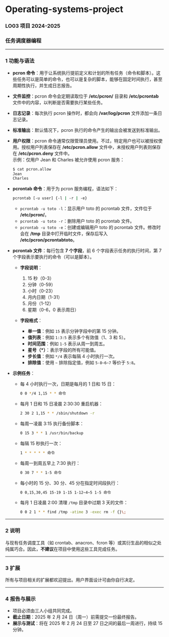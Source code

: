 # Operating-systems-project

### **LO03 项目 2024-2025**  
### **任务调度器编程**  

---

### **1 功能与语法**

- **pcron 命令**：用于让系统执行提前定义和计划的所有任务（命令和脚本）。这些任务可以是简单的命令，也可以是复杂的脚本，能够在固定时间执行，甚至周期性执行，并生成日志报告。

- **文件监控**：pcron 命令会定期读取位于 **/etc/pcron/** 目录和 **/etc/pcrontab** 文件中的内容，以判断是否需要执行某些任务。

- **日志记录**：每次执行 pcron 操作时，都会向 **/var/log/pcron** 文件添加一条日志记录。

- **标准输出**：默认情况下，pcron 执行的命令产生的输出会被发送到标准输出。

- **用户权限**：pcron 命令通常仅限管理员使用。不过，特定用户也可以被授权使用。授权用户列表保存在 **/etc/pcron.allow** 文件中，未授权用户列表则保存在 **/etc/pcron.deny** 文件中。  
    示例：仅用户 Jean 和 Charles 被允许使用 pcron 服务：
    ```bash
    $ cat pcron.allow  
    Jean  
    Charles  
    ```

- **pcrontab 命令**：用于为 pcron 服务编程，语法如下：  
    ```bash
    pcrontab [-u user] {-l | -r | -e}
    ```
    - `pcrontab -u toto -l`：显示用户 toto 的 pcrontab 文件，文件位于 **/etc/pcron/**。  
    - `pcrontab -u toto -r`：删除用户 toto 的 pcrontab 文件。  
    - `pcrontab -u toto -e`：创建或编辑用户 toto 的 pcrontab 文件。修改时会在 **/tmp** 目录中打开临时文件，保存后写入 **/etc/pcron/pcrontabtoto**。

- **pcrontab 文件**：每行包含 **7 个字段**，前 6 个字段表示任务的执行时间，第 7 个字段表示要执行的命令（可以是脚本）。  
    - **字段说明**：  
      1. 15 秒（0-3）  
      2. 分钟（0-59）  
      3. 小时（0-23）  
      4. 月内日期（1-31）  
      5. 月份（1-12）  
      6. 星期（0-6，0 表示周日）  

    - **字段格式**：  
        - **单一值**：例如 `15` 表示分钟字段中的第 15 分钟。  
        - **值列表**：例如 `1:3:5` 表示多个有效值（1、3 和 5）。  
        - **时间范围**：例如 `1-5` 表示从周一到周五。  
        - **星号（*）**：表示字段的所有可能值。  
        - **步长值**：例如 `*/4` 表示每隔 4 小时执行一次。  
        - **排除值**：使用 `~` 排除指定值，例如 `5-8~6~7` 等价于 `5:8`。  

- **示例任务**：  
    - 每 4 小时执行一次，日期是每月的 1 日和 15 日：  
      ```bash
      0 0 */4 1,15 * * 命令
      ```
    - 每月 1 日和 15 日凌晨 2:30:30 重启机器：  
      ```bash
      2 30 2 1,15 * * /sbin/shutdown -r
      ```
    - 每周一凌晨 3:15 执行备份脚本：  
      ```bash
      0 15 3 * * 1 /usr/bin/backup
      ```
    - 每隔 15 秒执行一次：  
      ```bash
      1 * * * * * 命令
      ```
    - 每周一到周五早上 7:30 执行：  
      ```bash
      0 30 7 * * 1-5 命令
      ```
    - 每小时的 15 分、30 分、45 分在指定时间段执行：  
      ```bash
      0 0,15,30,45 15-19 1-15 1-12~4~5 1-5 命令
      ```
    - 每月 1 日凌晨 2:00 清理 `/tmp` 目录中过期 3 天的文件：  
      ```bash
      0 0 2 1 * * find /tmp -atime 3 -exec rm -f {}\;
      ```

---

### **2 说明**  

与现有任务调度工具（如 crontab、anacron、fcron 等）或其衍生品的相似之处纯属巧合。因此，**不建议**在项目中使用这些工具完成任务。

---

### **3 扩展**  

所有与项目相关的扩展都欢迎提出。用户界面设计可由你自行决定。

---

### **4 报告与展示**  

- 项目必须由三人小组共同完成。  
- **截止日期**：2025 年 2 月 24 日（周一）前需提交一份最终报告。  
- **展示与测试**：将在 2025 年 2 月 24 日至 27 日之间的最后一周进行，持续 15 分钟。  

